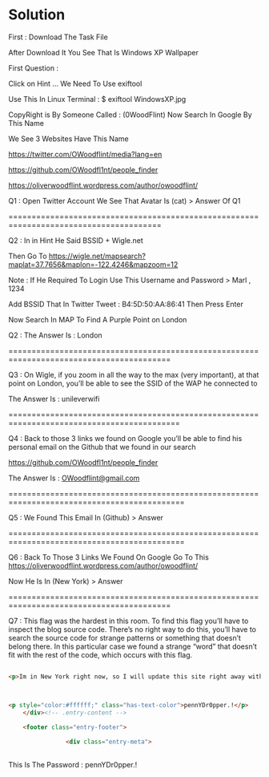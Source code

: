 # Solution

First : Download The Task File

After Download It You See That Is Windows XP Wallpaper

First Question :

Click on Hint ... We Need To Use exiftool 

Use This In Linux Terminal : $ exiftool WindowsXP.jpg

CopyRight is By Someone Called : (0WoodFlint) Now Search In Google By This Name

We See 3 Websites Have This Name 

https://twitter.com/OWoodflint/media?lang=en

https://github.com/OWoodfl1nt/people_finder

https://oliverwoodflint.wordpress.com/author/owoodflint/

Q1 : Open Twitter Account We See That Avatar Is (cat) > Answer Of Q1

=======================================================================================

Q2 : In in Hint He Said BSSID + Wigle.net 

Then Go To https://wigle.net/mapsearch?maplat=37.7656&maplon=-122.4246&mapzoom=12

Note : If He Required To Login Use This Username and Password > Marl , 1234

Add BSSID That In Twitter Tweet : B4:5D:50:AA:86:41 Then Press Enter 

Now Search In MAP To Find A Purple Point on London

Q2 : The Answer Is : London

=========================================================================================

Q3 : On Wigle, if you zoom in all the way to the max (very important), at that point on London, you’ll be able to see the SSID of the WAP he connected to

The Answer Is : unileverwifi

===========================================================================================

Q4 : Back to those 3 links we found on Google you’ll be able to find his personal email on the Github that we found in our search 

https://github.com/OWoodfl1nt/people_finder

The Answer Is : OWoodflint@gmail.com

============================================================================================

Q5 : We Found This Email In (Github) > Answer

============================================================================================

Q6 : Back To Those 3 Links We Found On Google Go To This https://oliverwoodflint.wordpress.com/author/owoodflint/

Now He Is In (New York) > Answer

=========================================================================================

Q7 : This flag was the hardest in this room. To find this flag you’ll have to inspect the blog source code. There’s no right way to do this, you’ll have to search the source code for strange patterns or something that doesn’t belong there. In this particular case we found a strange “word” that doesn’t fit with the rest of the code, which occurs with this flag.


```html

<p>Im in New York right now, so I will update this site right away with new photos!</p>



<p style="color:#ffffff;" class="has-text-color">pennYDr0pper.!</p>
	</div><!-- .entry-content -->

	<footer class="entry-footer">
		
				<div class="entry-meta">
        
```

This Is The Password : pennYDr0pper.!
